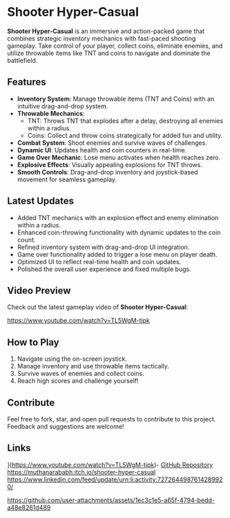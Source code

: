 # Shooter Hyper-Casual

**Shooter Hyper-Casual** is an immersive and action-packed game that combines strategic inventory mechanics with fast-paced shooting gameplay. Take control of your player, collect coins, eliminate enemies, and utilize throwable items like TNT and coins to navigate and dominate the battlefield.

## Features
- **Inventory System**: Manage throwable items (TNT and Coins) with an intuitive drag-and-drop system.
- **Throwable Mechanics**:
  - TNT: Throws TNT that explodes after a delay, destroying all enemies within a radius.
  - Coins: Collect and throw coins strategically for added fun and utility.
- **Combat System**: Shoot enemies and survive waves of challenges.
- **Dynamic UI**: Updates health and coin counters in real-time.
- **Game Over Mechanic**: Lose menu activates when health reaches zero.
- **Explosive Effects**: Visually appealing explosions for TNT throws.
- **Smooth Controls**: Drag-and-drop inventory and joystick-based movement for seamless gameplay.

## Latest Updates
- Added TNT mechanics with an explosion effect and enemy elimination within a radius.
- Enhanced coin-throwing functionality with dynamic updates to the coin count.
- Refined inventory system with drag-and-drop UI integration.
- Game over functionality added to trigger a lose menu on player death.
- Optimized UI to reflect real-time health and coin updates.
- Polished the overall user experience and fixed multiple bugs.

## Video Preview
Check out the latest gameplay video of **Shooter Hyper-Casual**:

https://www.youtube.com/watch?v=TL5WgM-tjpk

## How to Play
1. Navigate using the on-screen joystick.
2. Manage inventory and use throwable items tactically.
3. Survive waves of enemies and collect coins.
4. Reach high scores and challenge yourself!

## Contribute
Feel free to fork, star, and open pull requests to contribute to this project. Feedback and suggestions are welcome!

## Links
](https://www.youtube.com/watch?v=TL5WgM-tjpk)- [GitHub Repository](https://github.com/Muthanarabab3h/ShooterHyperCasual)
https://muthanarababh.itch.io/shooter-hyper-casual
https://www.linkedin.com/feed/update/urn:li:activity:7272644987614289920/

https://github.com/user-attachments/assets/1ec3c1e5-a65f-4794-bedd-a48e8261d489

